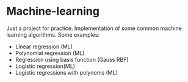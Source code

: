 # Machine-learning

Just a project for practice. Implementation of some common machine learning algorithms. Some examples:
  - Linear regression (ML)
  - Polynomial regression (ML)
  - Regression using basis function (Gauss RBF)
  - Logistic regression(ML)
  - Logistic regressions with polynoms (ML)
